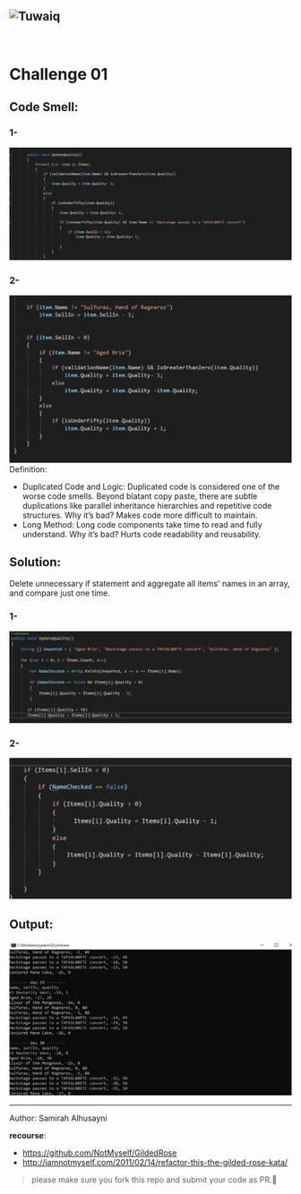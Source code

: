 

![Tuwaiq](https://i.ibb.co/SV2BSn5/tuwaiq.png)
----

<br/>


# Challenge 01


## Code Smell:

### 1- 

<img src = "1Before.png" />

### 2- 
<img src = "2Before.png" />
Definition: 

- Duplicated Code and Logic: 
Duplicated code is considered one of the worse code smells. Beyond blatant copy paste, there are subtle duplications like parallel inheritance hierarchies and repetitive code structures.
Why it’s bad? Makes code more difficult to maintain.
- Long Method:
Long code components take time to read and fully understand. Why it’s bad? Hurts code readability and reusability.


## Solution:

Delete unnecessary if statement and aggregate all items' names in an array, and compare just one time.


### 1- 

<img src = "1After.png" />

### 2- 
<img src = "2After.png" />

## Output:
<img src="Output.png" />

<hr/>
Author:
Samirah Alhusayni




**recourse**: 
- https://github.com/NotMyself/GildedRose
- http://iamnotmyself.com/2011/02/14/refactor-this-the-gilded-rose-kata/

> please make sure you fork this repo and submit your code as PR.🦾
